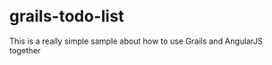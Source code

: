 grails-todo-list
================

This is a really simple sample about how to use Grails and AngularJS together
